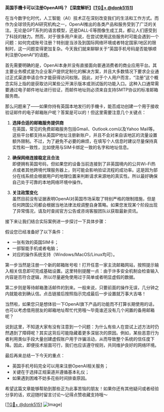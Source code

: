 **英国手機卡可以注册OpenAI吗？【深度解析】[[TG💪+ @donk5151](https://t.me/s/donk5151)]**

在当今数字化时代，人工智能（AI）技术正在深刻改变我们的生活和工作方式。而作为全球领先的AI研究机构之一，OpenAI推出的各类产品和服务受到了广泛的关注。无论是GPT系列的语言模型，还是DALL-E等图像生成工具，都让人们感受到了科技的魅力。然而，对于很多用户来说，在尝试使用这些服务时可能会遇到一个问题：如何完成账号注册？特别是当涉及到国际网络环境或者特定国家/地区的限制时，这一问题变得更加复杂。今天我们就来聊聊关于“英国手机号码是否能够顺利注册OpenAI”的话题。

首先需要明确的是，OpenAI本身并没有直接面向普通消费者的商业应用平台。其主要业务模式是为企业客户提供定制化的解决方案，并且大多数情况下要求企业通过正式渠道申请合作才能获得访问权限。因此，对于个人用户而言，“注册”这个概念实际上指的是获取访问某些公开演示版本或测试版的功能入口。这种入口通常需要通过电子邮件地址进行验证，而邮件地址则必须来自支持SMTP协议的标准邮箱服务商。

那么问题来了——如果你持有英国本地发行的手機卡，能否成功创建一个用于接收验证邮件的电子邮箱账户呢？答案是可以的！但这里需要注意几个关键点：

1. **选择合适的邮箱服务提供商**  
   在英国，常见的免费邮箱服务包括Gmail、Outlook.com以及Yahoo Mail等。这些平台都支持从英国IP地址注册新账户，并且不会对来自该地区的流量设置额外限制。不过，为了避免不必要的麻烦，在填写个人信息时建议尽量保持真实性和一致性，比如使用与SIM卡绑定一致的名字和地址信息。

2. **确保网络连接稳定且合法**  
   即便拥有英国号码，但如果您的设备当前连接到了非英国境内的公共Wi-Fi热点或者其他跨境代理服务器上，则可能会影响验证流程的成功率。这是因为部分在线系统会根据用户的地理位置来判断请求来源地的真实性。所以最好确保自己处于可靠的本地网络环境中操作。

3. **关注政策变化**  
   虽然目前没有证据表明OpenAI对英国市场采取了特别严格的限制措施，但是任何跨国公司都会根据当地法律法规调整自身策略。如果您发现某个阶段出现了异常情况，请及时查阅官方公告或咨询客服团队以获取最新资讯。

接下来让我们结合实际案例进一步探讨一下具体步骤：

假设您已经准备好了以下条件：
- 一张有效的英国SIM卡；
- 一部智能手机或者电脑；
- 对应的操作系统支持（Windows/MacOS/Linux均可）。

第一步当然是注册一个新的邮箱账号啦！打开任意一家主流邮箱网站，按照提示输入相关信息即可完成基础设置。这里特别提醒一点：由于许多安全机制会检查输入内容是否符合逻辑，所以尽量避免使用过于简单或者明显虚假的数据。

第二步则是等待邮箱激活邮件的到来。一般来说，只要前面的操作无误，几分钟之内就能收到确认信。点击链接后按照指示完成最后一步设置就万事大吉咯！

当然啦，如果您只是想体验一下OpenAI旗下产品的功能而不打算长期使用的话，也可以考虑借用朋友的邮箱地址帮忙代劳哦～毕竟谁还没有几个闲置的备用邮箱呢？

说到这里，不知道大家有没有注意到一个问题：为什么有些人在尝试上述方法时仍然遇到了障碍呢？其实这背后可能隐藏着更多深层次的原因。例如，某些恶意行为者利用类似手段大量创建虚假账户用于诈骗活动，从而导致整个系统的信任度下降。因此，即便技术层面可行，我们也应该遵守规则，共同维护良好的网络环境。

最后再来总结一下今天的重点：
- 英国手机号码完全可以用来注册OpenAI相关服务；
- 关键在于选择正规渠道并遵循基本礼仪；
- 如果遇到困难不妨多花些时间排查原因。

希望这篇文章能够帮助到那些正为此事苦恼的朋友！如果你还有其他疑问或者经验分享的话，欢迎随时留言讨论～记得点赞收藏支持哦～

[[TG💪+ @donk5151](https://t.me/s/donk5151) ![Image](https://i.postimg.cc/rwNCRYN7/Snipaste-2025-04-30-17-27-05.png)]